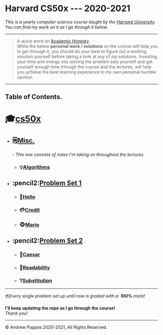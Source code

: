 # Harvard CS50x --- 2020-2021 

*This is a yearly computer science course taught by the [Harvard University](https://cs50.harvard.edu/x/2020/). You can find my work on it as I go through it below.*

<hr>

> A quick word on [Academic Honesty](https://cs50.harvard.edu/x/2020/honesty/). <br> While the below **personal work / solutions** on the course 
will help you to get through it, 
you should do your best to figure out a working solution yourself before taking a look at any of my solutions. 
Investing your time and energy into solving the problem sets yourself and get yourself enough time trhough the course and the lectures, will help you achieve
the best learning experience in my own personal humble opinion. 

<hr>

## Table of Contents. 

<div>
  <h1>🎓<a href = "https://cs50.harvard.edu/x/2020/">cs50x</a></h1>
 <ul>
   <li> 
    <h2>🗒️<a href = "https://github.com/andrewpap22/Harvard_CS50x_2020-2021/tree/master/misc">Misc.</a></h2>
     <p><i>- This one consists of notes I'm taking on throughout the lectures.</i></p>
    <ul>
      <li>
        <h3>💡<a href = "https://github.com/andrewpap22/Harvard_CS50x_2020-2021/tree/master/misc/algorithms">Algorithms</a></h3>
      </li>
    </ul>
   </li>
   <li>
    <h2>:pencil2:<a href = "https://github.com/andrewpap22/Harvard_CS50x_2020-2021/tree/master/pset1">Problem Set 1</a></h2>
    <ul>
      <li>
        <h3>👋<a href = "https://github.com/andrewpap22/Harvard_CS50x_2020-2021/tree/master/pset1/hello">Hello</a></h3>
      </li>
      <li>
        <h3>💳<a href = "https://github.com/andrewpap22/Harvard_CS50x_2020-2021/tree/master/pset1/credit">Credit</a></h3>
      </li>
      <li>
        <h3>🐵<a href = "https://github.com/andrewpap22/Harvard_CS50x_2020-2021/tree/master/pset1/mario">Mario</a></h3>
      </li>
    </ul>
   </li>
   <li>
    <h2>:pencil2:<a href = "https://github.com/andrewpap22/Harvard_CS50x_2020-2021/tree/master/pset2">Problem Set 2</a></h2>
    <ul>
      <li>
        <h3>🤴<a href = "https://github.com/andrewpap22/Harvard_CS50x_2020-2021/tree/master/pset2/caesar">Caesar</a></h3>
      </li>
      <li>
        <h3>📖<a href = "https://github.com/andrewpap22/Harvard_CS50x_2020-2021/tree/master/pset2/readability">Readability</a></h3>
      </li>
      <li>
        <h3>❔<a href = "https://github.com/andrewpap22/Harvard_CS50x_2020-2021/tree/master/pset2/substitution">Substitution</a></h3>
      </li>
    </ul>
   </li>
 </ul>
</div> 

<hr>


(❗)*Every single problem set up until now is graded with a: **100%** mark!* <br><br>
**I'll keep updating the repo as I go through the course!** 
<br>
*Thank you!* 

<hr>

:copyright: Andrew Pappas 2020-2021, All Rights Reserved. 
